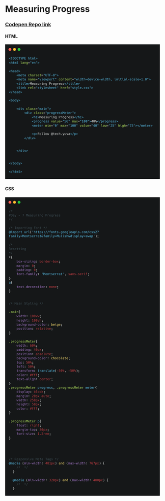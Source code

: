 # Measuring Progress
### [Codepen Repo link](https://codepen.io/sinanu1998/pen/rNeQWyR)

#### HTML
![](1.png)

#### CSS
![](2.png)



